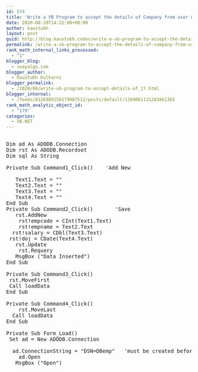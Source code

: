 ```yaml
---
id: 574
title: 'Write a VB Program to accept the details of Company from user & store those details in to the database. (Don’t use Standard controls) Company having fields ccode, cname, cadddress, cphno'
date: 2020-08-28T14:22:00+00:00
author: kaustubh
layout: post
guid: http://blog.kaustubh.codes/write-a-vb-program-to-accept-the-details-of-company-from-user-store-those-details-in-to-the-database-dont-use-standard-controls-company-having-fields-ccode-cname-cadddress-cphno/
permalink: /write-a-vb-program-to-accept-the-details-of-company-from-user-store-those-details-in-to-the-database-dont-use-standard-controls-company-having-fields-ccode-cname-cadddress-cphno/
rank_math_internal_links_processed:
  - "1"
blogger_blog:
  - swayalgo.com
blogger_author:
  - Kaustubh Kulkarni
blogger_permalink:
  - /2020/08/write-vb-program-to-accept-details-of_17.html
blogger_internal:
  - /feeds/8126989156179907512/posts/default/1369061131283861365
rank_math_analytic_object_id:
  - "179"
categories:
  - VB.NET
---
```

<pre><br />Dim ad As ADODB.Connection<br />Dim rst As ADODB.Recordset<br />Dim sql As String<br /><br />Private Sub Command1_Click()    'Add New <br /><br />	Text1.Text = ""<br />	Text2.Text = ""<br />	Text3.Text = ""<br />	Text4.Text = ""<br />End Sub<br />Private Sub Command2_Click()       'Save <br />	rst.AddNew<br />	rst!empcode = CInt(Text1.Text)<br />	rst!empname = Text2.Text<br />	rst!salary = CDbl(Text3.Text)<br />	rst!doj = CDate(Text4.Text)<br />	rst.Update<br />	rst.Requery<br />	MsgBox ("Data Inserted")<br />End Sub<br /><br />Private Sub Command3_Click()<br />	rst.MoveFirst<br />	Call loadData<br />End Sub<br /><br />Private Sub Command4_Click()<br />	rst.MoveLast<br />	Call loadData<br />End Sub<br /><br />Private Sub Form_Load()<br />	Set ad = New ADODB.Connection<br />	<br />	ad.ConnectionString = "DSN=DBemp"   'must be created before use from control panel<br />	ad.Open<br />	MsgBox ("Open")<br /><br /><br /><br /><br /><br /><br /><br /><br /></pre>
